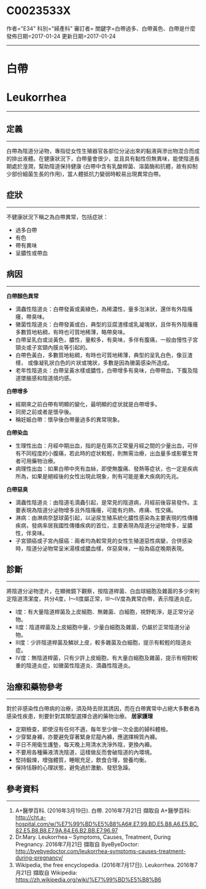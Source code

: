 # C0023533X
作者="E34"
科別="婦產科"
審訂者=
關鍵字=白帶過多、白帶黃色、白帶是什麼
發佈日期=2017-01-24
更新日期=2017-01-24

----------
# 白帶
# Leukorrhea
----------
## 定義
----------

白帶為陰道分泌物，專指從女性生殖器官各部位分泌出來的黏液與滲出物混合而成的排出液體。在健康狀況下，白帶量會很少，並且具有黏性但無異味，能使陰道長期處於溼潤，幫助陰道保持健康 (白帶中含有乳酸桿菌、溶菌酶和抗體，故有抑制少部份細菌生長的作用)，當人體抵抗力變弱時較易出現異常白帶。

## 症狀
----------

不健康狀況下稱之為白帶異常，包括症狀：

- 過多白帶
- 有色
- 帶有異味
- 呈膿性或帶血
## 病因
----------

**白帶顏色異常**

- 滴蟲性陰道炎：白帶發黃或黃綠色，為稀濃性，量多泡沫狀，還伴有外陰瘙癢，帶臭味。
- 黴菌性陰道炎：白帶發黃或白，典型的豆腐渣樣或乳凝塊狀，且伴有外陰瘙癢多數質地粘稠，有時也可質地稀薄，略帶臭味。
- 白帶呈乳白或淡黃色，膿性，量較多，有臭味，多伴有腹痛，一般由慢性子宮頸炎或子宮頸內膜炎等引起的。
- 白帶色黃白，多數質地粘稠，有時也可質地稀薄，典型的呈乳白色，像豆渣樣， 或像凝乳狀白色的片狀或塊狀，多數是因為黴菌感染所造成。
- 老年性陰道炎：白帶呈黃水樣或膿性，白帶增多有臭味，白帶帶血，下腹及陰道墜脹感和陰道燒灼感。

**白帶增多**

- 經期來之前白帶有明顯的變化，最明顯的症状就是白帶增多。
- 同房之前或者是懷孕後。
- 稱妊娠白帶：懷孕後白帶量過多的異常現象。

**白帶染血**

- 生理性出血：月經中期出血，指的是在兩次正常量月經之間的少量出血，可伴有不同程度的小腹痛，若此時的症状較輕，則無需治療，出血量多或影響生育者可用藥物治療。
- 病理性出血：如果白帶中夾有血絲，即使無腹痛、發熱等症状，也一定是疾病所為，如果是絕經後的女性出現此現象，則有可能是重大疾病的先兆。

**白帶惡臭**

- 滴蟲性陰道炎：由陰道毛滴蟲引起，是常見的陰道病，月經前後容易發作。主要表現為陰道分泌物增多且外陰瘙癢，可能有灼熱、疼痛、性交痛。
- 淋病：由淋病奈瑟球菌引起，以泌尿生殖系統化膿性感染為主要表現的性傳播疾病，發病率居我國性傳播疾病的首位，主要表現為陰道分泌物增多，呈膿性，伴臭味。
- 子宮頸癌或子宮內膜癌：兩者均為較常見的女性生殖道惡性病變，合併感染時，陰道分泌物常呈米湯樣或膿血樣，伴惡臭味，一般為癌症晚期表現。
## 診斷
----------

將陰道分泌物塗片，在顯微鏡下觀察，按陰道桿菌、白血球細胞及雜菌的多少來判定陰道清潔度，共分4度，Ⅰ～Ⅱ度屬正常，Ⅲ～Ⅳ度為異常白帶，表示陰道炎症。

- Ⅰ度：有大量陰道桿菌及上皮細胞、無雜菌、白細胞，視野乾淨，是正常分泌物。
- Ⅱ度：陰道桿菌及上皮細胞中量，少量白細胞及雜菌，仍屬於正常陰道分泌物。
- Ⅲ度：少許陰道桿菌及鱗狀上皮，較多雜菌及白細胞，提示有較輕的陰道炎症。
- Ⅳ度：無陰道桿菌，只有少許上皮細胞，有大量白細胞及雜菌，提示有相對較重的陰道炎症，如黴菌性陰道炎、滴蟲性陰道炎。
## 治療和藥物參考
----------

對於非感染性白帶病的治療，須及時去除其誘因，而在白帶異常中占絕大多數者為感染性疾患，則要針對其類型選擇合適的藥物治療。
**居家護理**

- 定期檢查，即使沒有任何不適，每年至少做一次全面的婦科體檢。
- 少穿緊身褲，亦要避免穿著緊身尼龍內褲，應選擇棉質內褲。
- 平日不用衛生護墊，每天晚上用清水洗淨外陰，更換內褲。
- 不要用各種藥液清洗陰道，這樣做反而會破陰道的內環境。
- 堅持鍛煉，增強體質，睡眠充足，飲食合理，營養均衡。
- 保持恬靜的心理狀態，避免過於激動、發怒急躁。
## 參考資料
----------
1. A+醫學百科. (2016年3月19日). 白帶. 2016年7月21日 擷取自 A+醫學百科: 
  http://cht.a-hospital.com/w/%E7%99%BD%E5%B8%A6#.E7.99.BD.E5.B8.A6.E5.BC.82.E5.B8.B8.E7.9A.84.E6.B2.BB.E7.96.97
2. Dr.Mary.  Leukorrhea – Symptoms, Causes, Treatment, During Pregnancy. 2016年7月21日 擷取自 ByeByeDoctor: 
  http://byebyedoctor.com/leukorrhea-symptoms-causes-treatment-during-pregnancy/
3. Wikipedia, the free encyclopedia. (2016年7月17日). Leukorrhea. 2016年7月21日 擷取自 Wikipedia:
  https://zh.wikipedia.org/wiki/%E7%99%BD%E5%B8%B6

